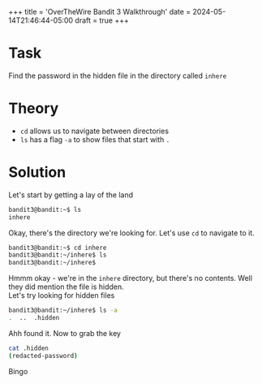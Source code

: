 +++
title = 'OverTheWire Bandit 3 Walkthrough'
date = 2024-05-14T21:46:44-05:00
draft = true
+++

# Task
Find the password in the hidden file in the directory called `inhere`

# Theory
- `cd` allows us to navigate between directories
- `ls` has a flag `-a` to show files that start with `.`

# Solution
Let's start by getting a lay of the land
```bash
bandit3@bandit:~$ ls
inhere
```
Okay, there's the directory we're looking for.  Let's use `cd` to navigate to it.
```bash
bandit3@bandit:~$ cd inhere
bandit3@bandit:~/inhere$ ls
bandit3@bandit:~/inhere$
```
Hmmm okay - we're in the `inhere` directory, but there's no contents.  Well they did mention the file is hidden.\
Let's try looking for hidden files
```bash
bandit3@bandit:~/inhere$ ls -a
.  ..  .hidden
```
Ahh found it.  Now to grab the key

```bash
cat .hidden
(redacted-password)
```
Bingo